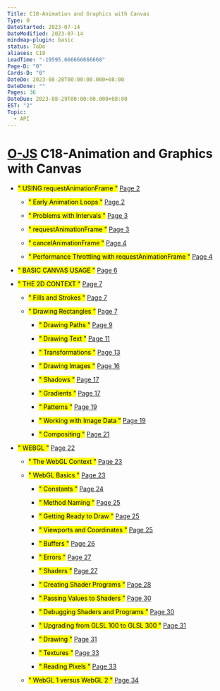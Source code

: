 ```yaml
---
Title: C18-Animation and Graphics with Canvas
Type: O
DateStarted: 2023-07-14
DateModified: 2023-07-14
mindmap-plugin: basic
status: ToDo
aliases: C18
LeadTime: "-19595.666666666668"
Page-D: "0"
Cards-D: "0"
DateDo: 2023-08-28T00:00:00.000+08:00
DateDone: ""
Pages: 36
DateDue: 2023-08-29T00:00:00.000+08:00
EST: "2"
Topic:
  - API
---
```


# [O-JS](O-JS.md) C18-Animation and Graphics with Canvas

- <mark class="hltr-gray ">" USING requestAnimationFrame "</mark> [Page 2 ](zotero://open-pdf/library/items/R5YMAZ4G?page=2&annotation=H2XDU2HA)

  - <mark class="hltr-gray ">" Early Animation Loops "</mark> [Page 2 ](zotero://open-pdf/library/items/R5YMAZ4G?page=2&annotation=972TJCZ6)

  - <mark class="hltr-gray ">" Problems with Intervals "</mark> [Page 3 ](zotero://open-pdf/library/items/R5YMAZ4G?page=3&annotation=AJ8UGRR2)

  - <mark class="hltr-gray ">" requestAnimationFrame "</mark> [Page 3 ](zotero://open-pdf/library/items/R5YMAZ4G?page=3&annotation=RGHTDMJ4)

  - <mark class="hltr-gray ">" cancelAnimationFrame "</mark> [Page 4 ](zotero://open-pdf/library/items/R5YMAZ4G?page=4&annotation=PPB67T5C)

  - <mark class="hltr-gray ">" Performance Throttling with requestAnimationFrame "</mark> [Page 4 ](zotero://open-pdf/library/items/R5YMAZ4G?page=4&annotation=CFSEL4Z8)

- <mark class="hltr-gray ">" BASIC CANVAS USAGE "</mark> [Page 6 ](zotero://open-pdf/library/items/R5YMAZ4G?page=6&annotation=P6RB33WK)

- <mark class="hltr-gray ">" THE 2D CONTEXT "</mark> [Page 7 ](zotero://open-pdf/library/items/R5YMAZ4G?page=7&annotation=L7ZHYVEF)

  - <mark class="hltr-gray ">" Fills and Strokes "</mark> [Page 7 ](zotero://open-pdf/library/items/R5YMAZ4G?page=7&annotation=WBZU2D9R)

  - <mark class="hltr-gray ">" Drawing Rectangles "</mark> [Page 7 ](zotero://open-pdf/library/items/R5YMAZ4G?page=7&annotation=6YFR26XT)

    - <mark class="hltr-gray ">" Drawing Paths "</mark> [Page 9 ](zotero://open-pdf/library/items/R5YMAZ4G?page=9&annotation=AFHKD95I)

    - <mark class="hltr-gray ">" Drawing Text "</mark> [Page 11 ](zotero://open-pdf/library/items/R5YMAZ4G?page=11&annotation=6XJ6HCRB)

    - <mark class="hltr-gray ">" Transformations "</mark> [Page 13 ](zotero://open-pdf/library/items/R5YMAZ4G?page=13&annotation=WAI68RZ6)

    - <mark class="hltr-gray ">" Drawing Images "</mark> [Page 16 ](zotero://open-pdf/library/items/R5YMAZ4G?page=16&annotation=GZ84CMQU)

    - <mark class="hltr-gray ">" Shadows "</mark> [Page 17 ](zotero://open-pdf/library/items/R5YMAZ4G?page=17&annotation=L345676J)

    - <mark class="hltr-gray ">" Gradients "</mark> [Page 17 ](zotero://open-pdf/library/items/R5YMAZ4G?page=17&annotation=L73NBL9M)

    - <mark class="hltr-gray ">" Patterns "</mark> [Page 19 ](zotero://open-pdf/library/items/R5YMAZ4G?page=19&annotation=7S83FVSG)

    - <mark class="hltr-gray ">" Working with Image Data "</mark> [Page 19 ](zotero://open-pdf/library/items/R5YMAZ4G?page=19&annotation=UQP4R9DZ)

    - <mark class="hltr-gray ">" Compositing "</mark> [Page 21 ](zotero://open-pdf/library/items/R5YMAZ4G?page=21&annotation=T4MBEBWZ)

- <mark class="hltr-gray ">" WEBGL "</mark> [Page 22 ](zotero://open-pdf/library/items/R5YMAZ4G?page=22&annotation=HZFW8PVC)

  - <mark class="hltr-gray ">" The WebGL Context "</mark> [Page 23 ](zotero://open-pdf/library/items/R5YMAZ4G?page=23&annotation=MQDI6ZUQ)

  - <mark class="hltr-gray ">" WebGL Basics "</mark> [Page 23 ](zotero://open-pdf/library/items/R5YMAZ4G?page=23&annotation=SKGK6MM5)

    - <mark class="hltr-gray ">" Constants "</mark> [Page 24 ](zotero://open-pdf/library/items/R5YMAZ4G?page=24&annotation=32XDGI9S)

    - <mark class="hltr-gray ">" Method Naming "</mark> [Page 25 ](zotero://open-pdf/library/items/R5YMAZ4G?page=25&annotation=DLVSVRFQ)

    - <mark class="hltr-gray ">" Getting Ready to Draw "</mark> [Page 25 ](zotero://open-pdf/library/items/R5YMAZ4G?page=25&annotation=2T7DQ3MY)

    - <mark class="hltr-gray ">" Viewports and Coordinates "</mark> [Page 25 ](zotero://open-pdf/library/items/R5YMAZ4G?page=25&annotation=Y66DZJJ4)

    - <mark class="hltr-gray ">" Buffers "</mark> [Page 26 ](zotero://open-pdf/library/items/R5YMAZ4G?page=26&annotation=PHN8P7GK)

    - <mark class="hltr-gray ">" Errors "</mark> [Page 27 ](zotero://open-pdf/library/items/R5YMAZ4G?page=27&annotation=FLUU7U35)

    - <mark class="hltr-gray ">" Shaders "</mark> [Page 27 ](zotero://open-pdf/library/items/R5YMAZ4G?page=27&annotation=KIAY36SI)

    - <mark class="hltr-gray ">" Creating Shader Programs "</mark> [Page 28 ](zotero://open-pdf/library/items/R5YMAZ4G?page=28&annotation=I6EHG49Z)

    - <mark class="hltr-gray ">" Passing Values to Shaders "</mark> [Page 30 ](zotero://open-pdf/library/items/R5YMAZ4G?page=30&annotation=H54MJEZC)

    - <mark class="hltr-gray ">" Debugging Shaders and Programs "</mark> [Page 30 ](zotero://open-pdf/library/items/R5YMAZ4G?page=30&annotation=297MNYSA)

    - <mark class="hltr-gray ">" Upgrading from GLSL 100 to GLSL 300 "</mark> [Page 31 ](zotero://open-pdf/library/items/R5YMAZ4G?page=31&annotation=BMMZKDCH)

    - <mark class="hltr-gray ">" Drawing "</mark> [Page 31 ](zotero://open-pdf/library/items/R5YMAZ4G?page=31&annotation=DDWPGY36)

    - <mark class="hltr-gray ">" Textures "</mark> [Page 33 ](zotero://open-pdf/library/items/R5YMAZ4G?page=33&annotation=XTMJMU67)

    - <mark class="hltr-gray ">" Reading Pixels "</mark> [Page 33 ](zotero://open-pdf/library/items/R5YMAZ4G?page=33&annotation=TM2IUIB6)

  - <mark class="hltr-gray ">" WebGL 1 versus WebGL 2 "</mark> [Page 34 ](zotero://open-pdf/library/items/R5YMAZ4G?page=34&annotation=2PRV5G9Y)
